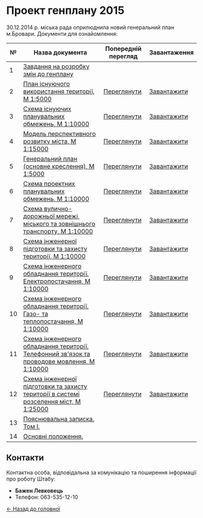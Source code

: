 # Проект генплану 2015

30.12.2014 р. міська рада оприлюднила новий генеральний план м.Бровари. Документи для ознайомлення:

| № | Назва документа | Попередній перегляд | Завантаження |
|---|----------------|---------------------|--------------|
| 1 | [Завдання на розробку змін до генплану](https://drive.google.com/file/d/0By2guNGEQkueVWxqNlBfZEtjbWM/view?usp=sharing) | | |
| 2 | [План існуючого використання території, М 1:5000](https://drive.google.com/file/d/0By2guNGEQkueeld4WjZaSmxlbVE/view?usp=sharing) | [Переглянути](https://drive.google.com/file/d/0By2guNGEQkueT3ZUcThVWm1nUGM/view?usp=sharing) | [Завантажити](https://drive.google.com/file/d/0By2guNGEQkueT3ZUcThVWm1nUGM/view?usp=sharing) |
| 3 | [Схема існуючих планувальних обмежень, М 1:10000](https://drive.google.com/file/d/0By2guNGEQkuedjdCYzJWRkVhSkE/view?usp=sharing) | [Переглянути](https://drive.google.com/file/d/0By2guNGEQkueMFl0TFdEMzFYbTA/view?usp=sharing) | [Завантажити](https://drive.google.com/file/d/0By2guNGEQkueMFl0TFdEMzFYbTA/view?usp=sharing) |
| 4 | [Модель перспективного розвитку міста, М 1:15000](https://drive.google.com/file/d/0By2guNGEQkuecm9zUDhuVWkwNk0/view?usp=sharing) | [Переглянути](https://drive.google.com/file/d/0By2guNGEQkueM1JZUGM1cFZ1Rms/view?usp=sharing) | [Завантажити](https://drive.google.com/file/d/0By2guNGEQkueM1JZUGM1cFZ1Rms/view?usp=sharing) |
| 5 | [Генеральний план (основне креслення), М 1:5000](https://drive.google.com/file/d/0By2guNGEQkueM3BXQ0R1NFhOcDg/view?usp=sharing) | [Переглянути](https://drive.google.com/file/d/0By2guNGEQkueM1NfNEdUZkZnVGs/view?usp=sharing) | [Завантажити](https://drive.google.com/file/d/0By2guNGEQkueM1NfNEdUZkZnVGs/view?usp=sharing) |
| 6 | [Схема проектних планувальних обмежень, М 1:10000](https://drive.google.com/file/d/0By2guNGEQkued3JoV2VPNUQ1QU0/view?usp=sharing) | [Переглянути](https://drive.google.com/file/d/0By2guNGEQkuebnMtczY4T0hBTm8/view?usp=sharing) | [Завантажити](https://drive.google.com/file/d/0By2guNGEQkuebnMtczY4T0hBTm8/view?usp=sharing) |
| 7 | [Схема вулично-дорожньої мережі, міського та зовнішнього транспорту, М 1:10000](https://drive.google.com/file/d/0By2guNGEQkueSVYxZGd6bDcwS0U/view?usp=sharing) | [Переглянути](https://drive.google.com/file/d/0By2guNGEQkueQVJhNFlHWFZNVVU/view?usp=sharing) | [Завантажити](https://drive.google.com/file/d/0By2guNGEQkueQVJhNFlHWFZNVVU/view?usp=sharing) |
| 8 | [Схема інженерної підготовки та захисту території, М 1:10000](https://drive.google.com/file/d/0By2guNGEQkueNVozVXlxSVNXM0E/view?usp=sharing) | [Переглянути](https://drive.google.com/file/d/0By2guNGEQkueWENlUUZPQUFfTUU/view?usp=sharing) | [Завантажити](https://drive.google.com/file/d/0By2guNGEQkueWENlUUZPQUFfTUU/view?usp=sharing) |
| 9 | [Схема інженерного обладнання території. Електропостачання, М 1:10000](https://drive.google.com/file/d/0By2guNGEQkueZEdGXzJDVzJIUUU/view?usp=sharing) | [Переглянути](https://drive.google.com/file/d/0By2guNGEQkuedFZIaXdEeWg4V0k/view?usp=sharing) | [Завантажити](https://drive.google.com/file/d/0By2guNGEQkuedFZIaXdEeWg4V0k/view?usp=sharing) |
| 10 | [Схема інженерного обладнання території. Газо- та теплопостачання, М 1:10000](https://drive.google.com/file/d/0By2guNGEQkueY3lkWlNXd1JzanM/view?usp=sharing) | [Переглянути](https://drive.google.com/file/d/0By2guNGEQkueU1RIekU3TlgwbjQ/view?usp=sharing) | [Завантажити](https://drive.google.com/file/d/0By2guNGEQkueU1RIekU3TlgwbjQ/view?usp=sharing) |
| 11 | [Схема інженерного обладнання території. Телефонний зв'язок та проводове мовлення, М 1:10000](https://drive.google.com/file/d/0By2guNGEQkueR3V0bVl3bVZVenM/view?usp=sharing) | [Переглянути](https://drive.google.com/file/d/0By2guNGEQkueWnZDMjl0RjZHOUE/view?usp=sharing) | [Завантажити](https://drive.google.com/file/d/0By2guNGEQkueWnZDMjl0RjZHOUE/view?usp=sharing) |
| 12 | [Схема інженерної підготовки та захисту території в системі розселення міст, М 1:25000](https://drive.google.com/file/d/0By2guNGEQkueMUJJXzNwamEwS2M/view?usp=sharing) | [Переглянути](https://drive.google.com/file/d/0By2guNGEQkuedEdTdGRXVDZ6bWs/view?usp=sharing) | [Завантажити](https://drive.google.com/file/d/0By2guNGEQkuedEdTdGRXVDZ6bWs/view?usp=sharing) |
| 13 | [Пояснювальна записка. Том I.](/images/maps/Tom%5FI.doc) | | |
| 14 | [Основні положення.](/images/maps/Osn%5Fpolog.doc) | | |

## Контакти

Контактна особа, відповідальна за комунікацію та поширення інформації про роботу Штабу:
- **Бажен Левковець**
- Телефон: 063-535-12-10

[← Назад до головної](/) 